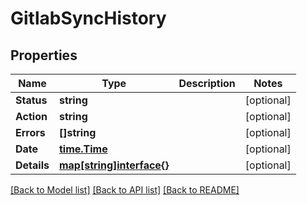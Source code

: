 # GitlabSyncHistory

## Properties

Name | Type | Description | Notes
------------ | ------------- | ------------- | -------------
**Status** | **string** |  | [optional] 
**Action** | **string** |  | [optional] 
**Errors** | **[]string** |  | [optional] 
**Date** | [**time.Time**](time.Time.md) |  | [optional] 
**Details** | [**map[string]interface{}**](.md) |  | [optional] 

[[Back to Model list]](../README.md#documentation-for-models) [[Back to API list]](../README.md#documentation-for-api-endpoints) [[Back to README]](../README.md)


